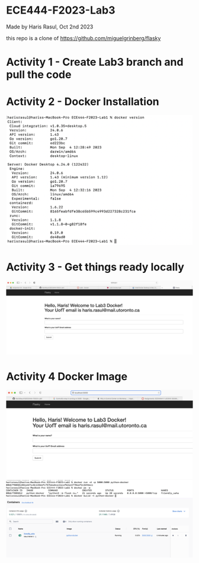 # ECE444-F2023-Lab3

Made by Haris Rasul, Oct 2nd 2023

this repo is a clone of https://github.com/miguelgrinberg/flasky

# Activity 1 - Create Lab3 branch and pull the code

# Activity 2 - Docker Installation
![Activity 2](Lab3_Activity2.png)

# Activity 3 - Get things ready locally
![Activity 3](Lab3_Activity3.png)

# Activity 4 Docker Image
![Activity 4](Lab3_Activity41.png)
![Activity 4](Lab3_Activity42.png)
![Activity 4](Lab3_Activity43.png)
